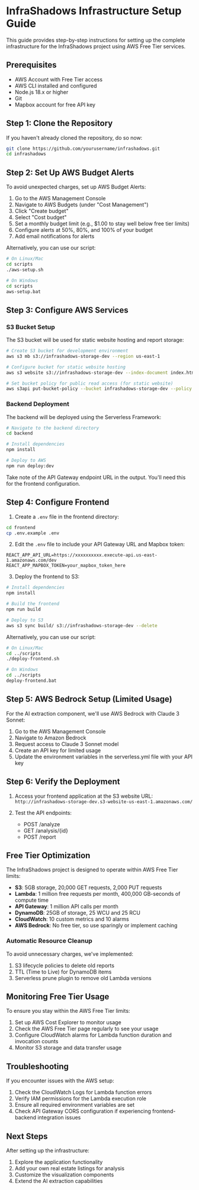# InfraShadows Infrastructure Setup Guide

This guide provides step-by-step instructions for setting up the complete infrastructure for the InfraShadows project using AWS Free Tier services.

## Prerequisites

- AWS Account with Free Tier access
- AWS CLI installed and configured
- Node.js 18.x or higher
- Git
- Mapbox account for free API key

## Step 1: Clone the Repository

If you haven't already cloned the repository, do so now:

```bash
git clone https://github.com/yourusername/infrashadows.git
cd infrashadows
```

## Step 2: Set Up AWS Budget Alerts

To avoid unexpected charges, set up AWS Budget Alerts:

1. Go to the AWS Management Console
2. Navigate to AWS Budgets (under "Cost Management")
3. Click "Create budget"
4. Select "Cost budget"
5. Set a monthly budget limit (e.g., $1.00 to stay well below free tier limits)
6. Configure alerts at 50%, 80%, and 100% of your budget
7. Add email notifications for alerts

Alternatively, you can use our script:

```bash
# On Linux/Mac
cd scripts
./aws-setup.sh

# On Windows
cd scripts
aws-setup.bat
```

## Step 3: Configure AWS Services

### S3 Bucket Setup

The S3 bucket will be used for static website hosting and report storage:

```bash
# Create S3 bucket for development environment
aws s3 mb s3://infrashadows-storage-dev --region us-east-1

# Configure bucket for static website hosting
aws s3 website s3://infrashadows-storage-dev --index-document index.html --error-document error.html

# Set bucket policy for public read access (for static website)
aws s3api put-bucket-policy --bucket infrashadows-storage-dev --policy file://backend/bucket-policy.json
```

### Backend Deployment

The backend will be deployed using the Serverless Framework:

```bash
# Navigate to the backend directory
cd backend

# Install dependencies
npm install

# Deploy to AWS
npm run deploy:dev
```

Take note of the API Gateway endpoint URL in the output. You'll need this for the frontend configuration.

## Step 4: Configure Frontend

1. Create a `.env` file in the frontend directory:

```bash
cd frontend
cp .env.example .env
```

2. Edit the `.env` file to include your API Gateway URL and Mapbox token:

```
REACT_APP_API_URL=https://xxxxxxxxxx.execute-api.us-east-1.amazonaws.com/dev
REACT_APP_MAPBOX_TOKEN=your_mapbox_token_here
```

3. Deploy the frontend to S3:

```bash
# Install dependencies
npm install

# Build the frontend
npm run build

# Deploy to S3
aws s3 sync build/ s3://infrashadows-storage-dev --delete
```

Alternatively, you can use our script:

```bash
# On Linux/Mac
cd ../scripts
./deploy-frontend.sh

# On Windows
cd ../scripts
deploy-frontend.bat
```

## Step 5: AWS Bedrock Setup (Limited Usage)

For the AI extraction component, we'll use AWS Bedrock with Claude 3 Sonnet:

1. Go to the AWS Management Console
2. Navigate to Amazon Bedrock
3. Request access to Claude 3 Sonnet model
4. Create an API key for limited usage
5. Update the environment variables in the serverless.yml file with your API key

## Step 6: Verify the Deployment

1. Access your frontend application at the S3 website URL:
   `http://infrashadows-storage-dev.s3-website-us-east-1.amazonaws.com/`

2. Test the API endpoints:
   - POST /analyze
   - GET /analysis/{id}
   - POST /report

## Free Tier Optimization

The InfraShadows project is designed to operate within AWS Free Tier limits:

- **S3**: 5GB storage, 20,000 GET requests, 2,000 PUT requests
- **Lambda**: 1 million free requests per month, 400,000 GB-seconds of compute time
- **API Gateway**: 1 million API calls per month
- **DynamoDB**: 25GB of storage, 25 WCU and 25 RCU
- **CloudWatch**: 10 custom metrics and 10 alarms
- **AWS Bedrock**: No free tier, so use sparingly or implement caching

### Automatic Resource Cleanup

To avoid unnecessary charges, we've implemented:

1. S3 lifecycle policies to delete old reports
2. TTL (Time to Live) for DynamoDB items
3. Serverless prune plugin to remove old Lambda versions

## Monitoring Free Tier Usage

To ensure you stay within the AWS Free Tier limits:

1. Set up AWS Cost Explorer to monitor usage
2. Check the AWS Free Tier page regularly to see your usage
3. Configure CloudWatch alarms for Lambda function duration and invocation counts
4. Monitor S3 storage and data transfer usage

## Troubleshooting

If you encounter issues with the AWS setup:

1. Check the CloudWatch Logs for Lambda function errors
2. Verify IAM permissions for the Lambda execution role
3. Ensure all required environment variables are set
4. Check API Gateway CORS configuration if experiencing frontend-backend integration issues

## Next Steps

After setting up the infrastructure:

1. Explore the application functionality
2. Add your own real estate listings for analysis
3. Customize the visualization components
4. Extend the AI extraction capabilities